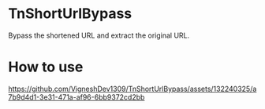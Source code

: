 # TnShortUrlBypass
Bypass the shortened URL and extract the original URL.
# How to use

https://github.com/VigneshDev1309/TnShortUrlBypass/assets/132240325/a7b9d4d1-3e31-471a-af96-6bb9372cd2bb

